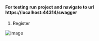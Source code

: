 #### For testing run project and navigate to url https://localhost:44314/swagger
1. Register

![image](https://user-images.githubusercontent.com/32520260/115366160-bca17e80-a1cd-11eb-8266-f76f2b7b298c.png)


